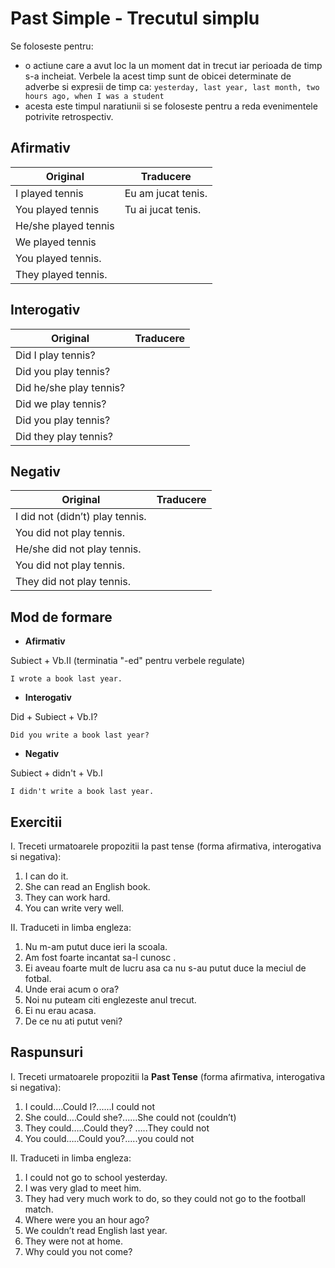 # Past Simple - Trecutul simplu

Se foloseste pentru:

- o actiune care a avut loc la un moment dat in trecut iar perioada de timp s-a incheiat.
Verbele la acest timp sunt de obicei determinate de adverbe si expresii de timp ca: ```yesterday, last year, last month, two hours ago, when I was a student```
- acesta este timpul naratiunii si se foloseste pentru a reda evenimentele potrivite retrospectiv.


## Afirmativ

| Original                    | Traducere               |
| --------------------------- | ----------------------- |
| I played tennis             | Eu am jucat tenis.      |
| You played tennis           | Tu ai jucat tenis.      |
| He/she played tennis        |                         |
| We played tennis            |                         |
| You played tennis.          |                         |
| They played tennis.         |                         |

## Interogativ

| Original                    | Traducere               |
| --------------------------- | ----------------------- |
| Did I play tennis?          |                         |
| Did you play tennis?        |                         |
| Did he/she play tennis?     |                         |
| Did we play tennis?         |                         |
| Did you play tennis?        |                         |
| Did they play tennis?       |                         |

## Negativ

| Original                        | Traducere               |
| ------------------------------- | ----------------------- |
| I did not (didn’t) play tennis. |                         |
| You did not play tennis.        |                         |
| He/she did not play tennis.     |                         |
| You did not play tennis.        |                         |
| They did not play tennis.       |                         |


## Mod de formare

- __Afirmativ__

Subiect + Vb.II (terminatia "-ed" pentru verbele regulate)

	I wrote a book last year.

- __Interogativ__

Did + Subiect + Vb.I?
	
	Did you write a book last year?

- __Negativ__

Subiect + didn't + Vb.I
	
	I didn't write a book last year.


## Exercitii

I. Treceti urmatoarele propozitii la past tense (forma afirmativa, interogativa si negativa):

1.    I can do it.
2.    She can read an English book.
3.    They can work hard.
4.    You can write very well.

II.    Traduceti in limba engleza:

1.    Nu m-am putut duce ieri la scoala.
2.    Am fost foarte incantat sa-l cunosc .
3.    Ei aveau foarte mult de lucru asa ca nu s-au putut duce la meciul de fotbal.
4.    Unde erai acum o ora?
5.    Noi nu puteam citi englezeste anul trecut.
6.    Ei nu erau acasa.
7.    De ce nu ati putut veni?

## Raspunsuri

I.    Treceti urmatoarele propozitii la **Past Tense** (forma afirmativa, interogativa si negativa):

1.    I could….Could I?......I could not
2.    She could….Could she?......She could not (couldn’t)
3.    They could…..Could they? …..They could not
4.    You could…..Could you?.....you could not


II.    Traduceti in limba engleza:

1.    I could not go to school yesterday.
2.    I was very glad to meet him.
3.    They had very much work to do, so they could not go to the football match.
4.    Where were you an hour ago?
5.    We couldn’t read English last year.
6.    They were not at home.
7.    Why could you not come?